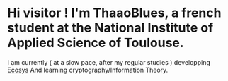 # Hi visitor ! I'm ThaaoBlues, a french student at the National Institute of Applied Science of Toulouse.

I am currently ( at a slow pace, after my regular studies ) developping [Ecosys](https://github.com/thaaoblues/ecosys) And learning cryptography/Information Theory.

<!---
ThaaoBlues/ThaaoBlues is a ✨ special ✨ repository because its `README.md` (this file) appears on your GitHub profile.
You can click the Preview link to take a look at your changes.
--->
